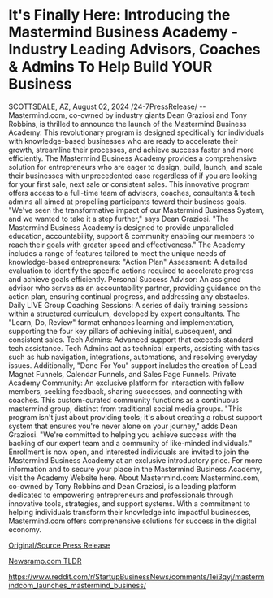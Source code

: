 # It's Finally Here: Introducing the Mastermind Business Academy - Industry Leading Advisors, Coaches & Admins To Help Build YOUR Business

SCOTTSDALE, AZ, August 02, 2024 /24-7PressRelease/ -- Mastermind.com, co-owned by industry giants Dean Graziosi and Tony Robbins, is thrilled to announce the launch of the Mastermind Business Academy. This revolutionary program is designed specifically for individuals with knowledge-based businesses who are ready to accelerate their growth, streamline their processes, and achieve success faster and more efficiently.  The Mastermind Business Academy provides a comprehensive solution for entrepreneurs who are eager to design, build, launch, and scale their businesses with unprecedented ease regardless of if you are looking for your first sale, next sale or consistent sales. This innovative program offers access to a full-time team of advisors, coaches, consultants & tech admins all aimed at propelling participants toward their business goals.  "We've seen the transformative impact of our Mastermind Business System, and we wanted to take it a step further," says Dean Graziosi. "The Mastermind Business Academy is designed to provide unparalleled education, accountability, support & community enabling our members to reach their goals with greater speed and effectiveness."  The Academy includes a range of features tailored to meet the unique needs of knowledge-based entrepreneurs:  "Action Plan" Assessment: A detailed evaluation to identify the specific actions required to accelerate progress and achieve goals efficiently.  Personal Success Advisor: An assigned advisor who serves as an accountability partner, providing guidance on the action plan, ensuring continual progress, and addressing any obstacles.  Daily LIVE Group Coaching Sessions: A series of daily training sessions within a structured curriculum, developed by expert consultants. The "Learn, Do, Review" format enhances learning and implementation, supporting the four key pillars of achieving initial, subsequent, and consistent sales.  Tech Admins: Advanced support that exceeds standard tech assistance. Tech Admins act as technical experts, assisting with tasks such as hub navigation, integrations, automations, and resolving everyday issues. Additionally, "Done For You" support includes the creation of Lead Magnet Funnels, Calendar Funnels, and Sales Page Funnels.  Private Academy Community: An exclusive platform for interaction with fellow members, seeking feedback, sharing successes, and connecting with coaches. This custom-curated community functions as a continuous mastermind group, distinct from traditional social media groups.  "This program isn't just about providing tools; it's about creating a robust support system that ensures you're never alone on your journey," adds Dean Graziosi. "We're committed to helping you achieve success with the backing of our expert team and a community of like-minded individuals."  Enrollment is now open, and interested individuals are invited to join the Mastermind Business Academy at an exclusive introductory price. For more information and to secure your place in the Mastermind Business Academy, visit the Academy Website here.  About Mastermind.com: Mastermind.com, co-owned by Tony Robbins and Dean Graziosi, is a leading platform dedicated to empowering entrepreneurs and professionals through innovative tools, strategies, and support systems. With a commitment to helping individuals transform their knowledge into impactful businesses, Mastermind.com offers comprehensive solutions for success in the digital economy. 

[Original/Source Press Release](https://www.24-7pressrelease.com/press-release/513050/its-finally-here-introducing-the-mastermind-business-academy-industry-leading-advisors-coaches-admins-to-help-build-your-business)
                    

[Newsramp.com TLDR](None) 

https://www.reddit.com/r/StartupBusinessNews/comments/1ei3qyj/mastermindcom_launches_mastermind_business/